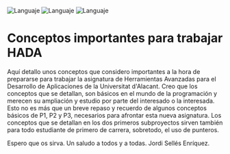 ![Languaje](https://img.shields.io/badge/Languaje-C%2FC%2B%2B-blue)
![Languaje](https://img.shields.io/badge/Languaje-C%23-blueviolet)
![Languaje](https://img.shields.io/badge/Languaje-Java-yellow)

# Conceptos importantes para trabajar HADA

Aquí detallo unos conceptos que considero importantes a la hora de prepararse para trabajar la asignatura de Herramientas Avanzadas para el Desarrollo de Aplicaciones de la Universitat d'Alacant. Creo que los conceptos que se detallan, son básicos en el mundo de la programación y merecen su ampliación y estudio por parte del interesado o la interesada. Esto no es más que un breve repaso y recuerdo de algunos conceptos básicos de P1, P2 y P3, necesarios para afrontar esta nueva asignatura. Los conceptos que se detallan en los dos primeros subproyectos sirven también para todo estudiante de primero de carrera, sobretodo, el uso de punteros.

Espero que os sirva. Un saludo a todos y a todas.
Jordi Sellés Enríquez.
